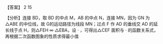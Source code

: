 【答案】 2 15

【分析】连接 BD，取 BD 的中点 M，AB 的中点 N，连接 MN，因为 GN 为△ABE 的中位线，故 G的运动路径为线段 MN；过点 F 作 AD 的垂线交 AD 的延长线于点 H，则△FEH $\infty$ △EBA，设 $\cdot$ ，可得出△CEF 面积与 $\cdot$ 的函数关系式，再根据二次函数图象的性质求得最小值
